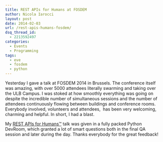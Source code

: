 ```yaml
---
title: REST APIs for Humans at FOSDEM
author: Nicola Iarocci
layout: post
date: 2014-02-03
url: /rest-apis-humans-fosdem/
dsq_thread_id:
  - 2213592497
categories:
  - Events
  - Programming
tags:
  - eve
  - fosdem
  - python
---
```

Yesterday I gave a talk at FOSDEM 2014 in Brussels. The conference itself was amazing, with over 5000 attendees literally swarming and taking over the ULB Campus. I was stoked at how smoothly everything was going on despite the incredible number of simultaneous sessions and the number of attendees continuously flowing between buildings and conference rooms. Everybody involved, volunteers and attendees,  has been very welcoming, charming and helpful. In short, I had a blast.

My [REST APIs for Humans™][1] talk was given in a fully packed Python DevRoom, which granted a lot of smart questions both in the final QA session and later during the day. Thanks everybody for the great feedback!

 [1]: https://speakerdeck.com/nicola/eve-rest-api-for-humans
